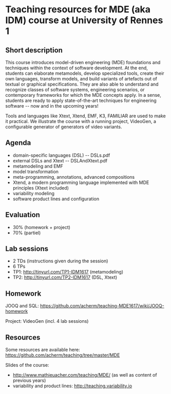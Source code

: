 # Teaching resources for MDE (aka IDM) course at University of Rennes 1

## Short description

This course introduces model-driven engineering (MDE) foundations and techniques within the context of software development. 
At the end, students can elaborate metamodels, develop specialized tools, create their own languages, transform models, and build variants of artefacts out of textual or graphical specifications. 
They are also able to understand and recognize classes of software systems, engineering scenarios, or contemporary frameworks for which the MDE concepts apply. 
In a sense, students are ready to apply state-of-the-art techniques for engineering software -- now and in the upcoming years!

Tools and languages like Xtext, Xtend, EMF, K3, FAMILIAR are used to make it practical. 
We illustrate the course with a running project, VideoGen, a configurable generator of generators of video variants.  

## Agenda 

 * domain-specific languages (DSL) -- DSLs.pdf
 * external DSLs and Xtext -- DSLAndXtext.pdf
 * metamodeling and EMF
 * model transformation
 * meta-programming, annotations, advanced compositions  
 * Xtend, a modern programming language implemented with MDE principles (Xtext included)
 * variability modeling 
 * software product lines and configuration 
 
## Evaluation 

 * 30% (homework + project)
 * 70% (partiel) 
 
## Lab sessions 

 * 2 TDs 
  (instructions given during the session)
 * 6 TPs
  * TP1: http://tinyurl.com/TP1-IDM1617 (metamodeling)
  * TP2: http://tinyurl.com/TP2-IDM1617 (DSL, Xtext)
 

 
## Homework 

JOOQ and SQL:
https://github.com/acherm/teaching-MDE1617/wiki/JOOQ-homework

Project: VideoGen (incl. 4 lab sessions)

## Resources 

Some resources are available here:
https://github.com/acherm/teaching/tree/master/MDE

Slides of the course:
 * http://www.mathieuacher.com/teaching/MDE/ (as well as content of previous years)
 * variability and product lines: http://teaching.variability.io

